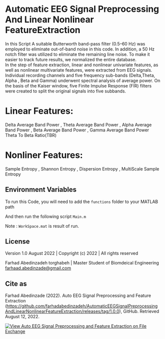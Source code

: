 # Automatic EEG Signal Preprocessing And Linear Nonlinear FeatureExtraction

In this Script A suitable Butterworth band-pass filter (0.5–60 Hz) was employed to eliminate out-of-band noise in this code. 
In addition, a 50 Hz notch filter  was utilized to eliminate the remaining line noise. To make it easier to track   future results, we normalized the entire
database.                                        
In the step of feature extraction, linear and nonlinear univariate features,  as well as nonlinear multivariate features, were extracted from EEG signals.
Individual recording channels and five frequency sub-bands (Delta,Theta, Alpha , Beta and Gamma) underwent spectral analysis of average power.
On the basis of the Kaiser window, five Finite Impulse Response (FIR) filters  were created to split the original signals into five subbands.

# Linear Features:
Delta Average Band Power , Theta Average Band Power , Alpha Average Band Power , Beta Average Band Power , Gamma Average Band Power Theta To Beta Ratio(TBR)  
 
# Nonliner Features:
Sample Entropy , Shannon Entropy , Dispersion Entropy , MultiScale Sample Entropy

## Environment Variables

To run this Code, you will need to add the `functions` folder to your MATLAB path


And then run the following script
`Main.m`

Note : `WorkSpace.mat` is result of run.

## License
 Version 1.0 August 2022   |  Copyright (c) 2022   | All rights reserved       
                                                                               
                                                                               
  Farhad Abedinzadeh torghabeh | Master Student of Biomdeical Engineering     
                      farhaad.abedinzade@gmail.com                             
## Cite as
Farhad Abedinzade (2022). Auto EEG Signal Preprocessing and Feature Extraction (https://github.com/farhadabedinzadeh/AutomaticEEGSignalPreprocessingAndLinearNonlinearFeatureExtraction/releases/tag/1.0.0), GitHub. Retrieved August 12, 2022.

[![View Auto EEG Signal Preprocessing and Feature Extraction on File Exchange](https://www.mathworks.com/matlabcentral/images/matlab-file-exchange.svg)](https://www.mathworks.com/matlabcentral/fileexchange/116205-auto-eeg-signal-preprocessing-and-feature-extraction)
